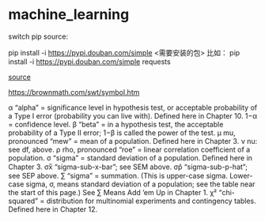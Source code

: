 # machine_learning

switch pip source:

pip install -i https://pypi.douban.com/simple <需要安装的包>
比如：
pip install -i https://pypi.douban.com/simple requests

[source](https://www.w3schools.com/python/python_ml_standard_deviation.asp)

https://brownmath.com/swt/symbol.htm

α “alpha” = significance level in hypothesis test, or acceptable probability of a Type I error (probability you can live with). Defined here in Chapter 10. 1−α = confidence level.
β “beta” = in a hypothesis test, the acceptable probability of a Type II error; 1−β is called the power of the test.
μ mu, pronounced “mew” = mean of a population. Defined here in Chapter 3.
ν nu: see df, above.
ρ rho, pronounced “roe” = linear correlation coefficient of a population.
σ “sigma” = standard deviation of a population. Defined here in Chapter 3.
σx̅ “sigma-sub-x-bar”; see SEM above.
σp̂ “sigma-sub-p-hat”; see SEP above.
∑ “sigma” = summation. (This is upper-case sigma. Lower-case sigma, σ, means standard deviation of a population; see the table near the start of this page.) See ∑ Means Add ’em Up in Chapter 1.
χ² “chi-squared” = distribution for multinomial experiments and contingency tables. Defined here in Chapter 12.
